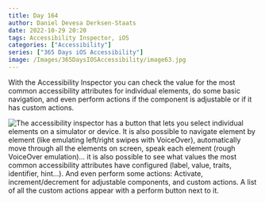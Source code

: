 ```yaml
---
title: Day 164
author: Daniel Devesa Derksen-Staats
date: 2022-10-29 20:20
tags: Accessibility Inspector, iOS
categories: ["Accessibility"]
series: ["365 Days iOS Accessibility"]
image: /Images/365DaysIOSAccessibility/image63.jpg
---
```


With the Accessibility Inspector you can check the value for the most common accessibility attributes for individual elements, do some basic navigation, and even perform actions if the component is adjustable or if it has custom actions.

![The accessibility inspector has a button that lets you select individual elements on a simulator or device. It is also possible to navigate element by element (like emulating left/right swipes with VoiceOver), automatically move through all the elements on screen, speak each element (rough VoiceOver emulation)… it is also possible to see what values the most common accessibility attributes have configured (label, value, traits, identifier, hint…). And even perform some actions: Activate, increment/decrement for adjustable components, and custom actions. A list of all the custom actions appear with a perform button next to it.](/Images/365DaysIOSAccessibility/image63.jpg)

